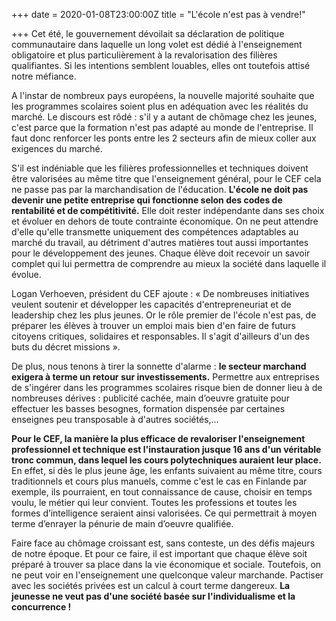 +++
date = 2020-01-08T23:00:00Z
title = "L'école n'est pas à vendre!"

+++
Cet été, le gouvernement dévoilait sa déclaration de politique communautaire dans laquelle un long volet est dédié à l'enseignement obligatoire et plus particulièrement à la revalorisation des filières qualifiantes. Si les intentions semblent louables, elles ont toutefois attisé notre méfiance.

A l'instar de nombreux pays européens, la nouvelle majorité souhaite que les programmes scolaires soient plus en adéquation avec les réalités du marché. Le discours est rôdé : s'il y a autant de chômage chez les jeunes, c'est parce que la formation n'est pas adapté au monde de l'entreprise. Il faut donc renforcer les ponts entre les 2 secteurs afin de mieux coller aux exigences du marché.

S'il est indéniable que les filières professionnelles et techniques doivent être valorisées au même titre que l'enseignement général, pour le CEF cela ne passe pas par la marchandisation de l'éducation. **L'école ne doit pas devenir une petite entreprise qui fonctionne selon des codes de rentabilité et de compétitivité.** Elle doit rester indépendante dans ses choix et évoluer en dehors de toute contrainte économique. On ne peut attendre d'elle qu'elle transmette uniquement des compétences adaptables au marché du travail, au détriment d'autres matières tout aussi importantes pour le développement des jeunes. Chaque élève doit recevoir un savoir complet qui lui permettra de comprendre au mieux la société dans laquelle il évolue.

Logan Verhoeven, président du CEF ajoute : « De nombreuses initiatives veulent soutenir et développer les capacités d'entrepreneuriat et de leadership chez les plus jeunes. Or le rôle premier de l'école n'est pas, de préparer les élèves à trouver un emploi mais bien d'en faire de futurs citoyens critiques, solidaires et responsables. Il s'agit d'ailleurs d'un des buts du décret missions ».

De plus, nous tenons à tirer la sonnette d'alarme : **le secteur marchand exigera à terme un retour sur investissements.** Permettre aux entreprises de s'ingérer dans les programmes scolaires risque bien de donner lieu à de nombreuses dérives : publicité cachée, main d’oeuvre gratuite pour effectuer les basses besognes, formation dispensée par certaines enseignes peu transposable à d'autres sociétés,...

**Pour le CEF, la manière la plus efficace de revaloriser l'enseignement professionnel et technique est l'instauration jusque 16 ans d'un véritable tronc commun, dans lequel les cours polytechniques auraient leur place.** En effet, si dès le plus jeune âge, les enfants suivaient au même titre, cours traditionnels et cours plus manuels, comme c'est le cas en Finlande par exemple, ils pourraient, en tout connaissance de cause, choisir en temps voulu, le métier qui leur convient. Toutes les professions et toutes les formes d’intelligence seraient ainsi valorisées. Ce qui permettrait à moyen terme d’enrayer la pénurie de main d’oeuvre qualifiée.

Faire face au chômage croissant est, sans conteste, un des défis majeurs de notre époque. Et pour ce faire, il est important que chaque élève soit préparé à trouver sa place dans la vie économique et sociale. Toutefois, on ne peut voir en l'enseignement une quelconque valeur marchande. Pactiser avec les sociétés privées est un calcul à court terme dangereux. **La jeunesse ne veut pas d'une société basée sur l'individualisme et la concurrence !**